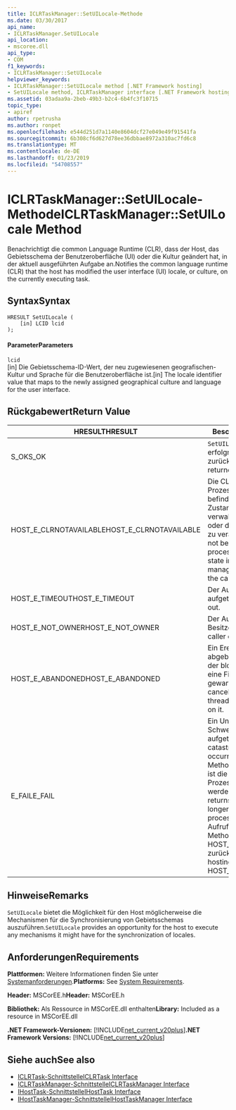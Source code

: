```yaml
---
title: ICLRTaskManager::SetUILocale-Methode
ms.date: 03/30/2017
api_name:
- ICLRTaskManager.SetUILocale
api_location:
- mscoree.dll
api_type:
- COM
f1_keywords:
- ICLRTaskManager::SetUILocale
helpviewer_keywords:
- ICLRTaskManager::SetUILocale method [.NET Framework hosting]
- SetUILocale method, ICLRTaskManager interface [.NET Framework hosting]
ms.assetid: 03adaa9a-2beb-49b3-b2c4-6b4fc3f10715
topic_type:
- apiref
author: rpetrusha
ms.author: ronpet
ms.openlocfilehash: e544d251d7a1140e8604dcf27e049e49f91541fa
ms.sourcegitcommit: 6b308cf6d627d78ee36dbbae8972a310ac7fd6c8
ms.translationtype: MT
ms.contentlocale: de-DE
ms.lasthandoff: 01/23/2019
ms.locfileid: "54708557"
---
```

# <a name="iclrtaskmanagersetuilocale-method"></a><span data-ttu-id="2d444-102">ICLRTaskManager::SetUILocale-Methode</span><span class="sxs-lookup"><span data-stu-id="2d444-102">ICLRTaskManager::SetUILocale Method</span></span>
<span data-ttu-id="2d444-103">Benachrichtigt die common Language Runtime (CLR), dass der Host, das Gebietsschema der Benutzeroberfläche (UI) oder die Kultur geändert hat, in der aktuell ausgeführten Aufgabe an.</span><span class="sxs-lookup"><span data-stu-id="2d444-103">Notifies the common language runtime (CLR) that the host has modified the user interface (UI) locale, or culture, on the currently executing task.</span></span>  
  
## <a name="syntax"></a><span data-ttu-id="2d444-104">Syntax</span><span class="sxs-lookup"><span data-stu-id="2d444-104">Syntax</span></span>  
  
```  
HRESULT SetUILocale (  
    [in] LCID lcid  
);  
```  
  
#### <a name="parameters"></a><span data-ttu-id="2d444-105">Parameter</span><span class="sxs-lookup"><span data-stu-id="2d444-105">Parameters</span></span>  
 `lcid`  
 <span data-ttu-id="2d444-106">[in] Die Gebietsschema-ID-Wert, der neu zugewiesenen geografischen-Kultur und Sprache für die Benutzeroberfläche ist.</span><span class="sxs-lookup"><span data-stu-id="2d444-106">[in] The locale identifier value that maps to the newly assigned geographical culture and language for the user interface.</span></span>  
  
## <a name="return-value"></a><span data-ttu-id="2d444-107">Rückgabewert</span><span class="sxs-lookup"><span data-stu-id="2d444-107">Return Value</span></span>  
  
|<span data-ttu-id="2d444-108">HRESULT</span><span class="sxs-lookup"><span data-stu-id="2d444-108">HRESULT</span></span>|<span data-ttu-id="2d444-109">Beschreibung</span><span class="sxs-lookup"><span data-stu-id="2d444-109">Description</span></span>|  
|-------------|-----------------|  
|<span data-ttu-id="2d444-110">S_OK</span><span class="sxs-lookup"><span data-stu-id="2d444-110">S_OK</span></span>|<span data-ttu-id="2d444-111">`SetUILocale` wurde erfolgreich zurückgegeben.</span><span class="sxs-lookup"><span data-stu-id="2d444-111">`SetUILocale` returned successfully.</span></span>|  
|<span data-ttu-id="2d444-112">HOST_E_CLRNOTAVAILABLE</span><span class="sxs-lookup"><span data-stu-id="2d444-112">HOST_E_CLRNOTAVAILABLE</span></span>|<span data-ttu-id="2d444-113">Die CLR wurde nicht in einen Prozess geladen und befindet sich in einem Zustand, in dem nicht verwalteten Code ausführen oder den Aufruf erfolgreich zu verarbeiten.</span><span class="sxs-lookup"><span data-stu-id="2d444-113">The CLR has not been loaded into a process, or the CLR is in a state in which it cannot run managed code or process the call successfully.</span></span>|  
|<span data-ttu-id="2d444-114">HOST_E_TIMEOUT</span><span class="sxs-lookup"><span data-stu-id="2d444-114">HOST_E_TIMEOUT</span></span>|<span data-ttu-id="2d444-115">Der Aufruf ist ein Timeout aufgetreten.</span><span class="sxs-lookup"><span data-stu-id="2d444-115">The call timed out.</span></span>|  
|<span data-ttu-id="2d444-116">HOST_E_NOT_OWNER</span><span class="sxs-lookup"><span data-stu-id="2d444-116">HOST_E_NOT_OWNER</span></span>|<span data-ttu-id="2d444-117">Der Aufrufer ist nicht Besitzer der Sperre.</span><span class="sxs-lookup"><span data-stu-id="2d444-117">The caller does not own the lock.</span></span>|  
|<span data-ttu-id="2d444-118">HOST_E_ABANDONED</span><span class="sxs-lookup"><span data-stu-id="2d444-118">HOST_E_ABANDONED</span></span>|<span data-ttu-id="2d444-119">Ein Ereignis wurde abgebrochen, während sich der blockierte Thread oder eine Fiber darauf gewartet.</span><span class="sxs-lookup"><span data-stu-id="2d444-119">An event was canceled while a blocked thread or fiber was waiting on it.</span></span>|  
|<span data-ttu-id="2d444-120">E_FAIL</span><span class="sxs-lookup"><span data-stu-id="2d444-120">E_FAIL</span></span>|<span data-ttu-id="2d444-121">Ein Unbekannter Schwerwiegender Fehler ist aufgetreten.</span><span class="sxs-lookup"><span data-stu-id="2d444-121">An unknown catastrophic failure occurred.</span></span> <span data-ttu-id="2d444-122">Wenn eine Methode E_FAIL zurückgibt, ist die CLR nicht mehr im Prozess verwendet werden.</span><span class="sxs-lookup"><span data-stu-id="2d444-122">When a method returns E_FAIL, the CLR is no longer usable within the process.</span></span> <span data-ttu-id="2d444-123">Nachfolgende Aufrufe zum Hosten der Methoden HOST_E_CLRNOTAVAILABLE zurück.</span><span class="sxs-lookup"><span data-stu-id="2d444-123">Subsequent calls to hosting methods return HOST_E_CLRNOTAVAILABLE.</span></span>|  
  
## <a name="remarks"></a><span data-ttu-id="2d444-124">Hinweise</span><span class="sxs-lookup"><span data-stu-id="2d444-124">Remarks</span></span>  
 <span data-ttu-id="2d444-125">`SetUILocale` bietet die Möglichkeit für den Host möglicherweise die Mechanismen für die Synchronisierung von Gebietsschemas auszuführen.</span><span class="sxs-lookup"><span data-stu-id="2d444-125">`SetUILocale` provides an opportunity for the host to execute any mechanisms it might have for the synchronization of locales.</span></span>  
  
## <a name="requirements"></a><span data-ttu-id="2d444-126">Anforderungen</span><span class="sxs-lookup"><span data-stu-id="2d444-126">Requirements</span></span>  
 <span data-ttu-id="2d444-127">**Plattformen:** Weitere Informationen finden Sie unter [Systemanforderungen](../../../../docs/framework/get-started/system-requirements.md).</span><span class="sxs-lookup"><span data-stu-id="2d444-127">**Platforms:** See [System Requirements](../../../../docs/framework/get-started/system-requirements.md).</span></span>  
  
 <span data-ttu-id="2d444-128">**Header:** MSCorEE.h</span><span class="sxs-lookup"><span data-stu-id="2d444-128">**Header:** MSCorEE.h</span></span>  
  
 <span data-ttu-id="2d444-129">**Bibliothek:** Als Ressource in MSCorEE.dll enthalten</span><span class="sxs-lookup"><span data-stu-id="2d444-129">**Library:** Included as a resource in MSCorEE.dll</span></span>  
  
 <span data-ttu-id="2d444-130">**.NET Framework-Versionen:** [!INCLUDE[net_current_v20plus](../../../../includes/net-current-v20plus-md.md)]</span><span class="sxs-lookup"><span data-stu-id="2d444-130">**.NET Framework Versions:** [!INCLUDE[net_current_v20plus](../../../../includes/net-current-v20plus-md.md)]</span></span>  
  
## <a name="see-also"></a><span data-ttu-id="2d444-131">Siehe auch</span><span class="sxs-lookup"><span data-stu-id="2d444-131">See also</span></span>
- [<span data-ttu-id="2d444-132">ICLRTask-Schnittstelle</span><span class="sxs-lookup"><span data-stu-id="2d444-132">ICLRTask Interface</span></span>](../../../../docs/framework/unmanaged-api/hosting/iclrtask-interface.md)
- [<span data-ttu-id="2d444-133">ICLRTaskManager-Schnittstelle</span><span class="sxs-lookup"><span data-stu-id="2d444-133">ICLRTaskManager Interface</span></span>](../../../../docs/framework/unmanaged-api/hosting/iclrtaskmanager-interface.md)
- [<span data-ttu-id="2d444-134">IHostTask-Schnittstelle</span><span class="sxs-lookup"><span data-stu-id="2d444-134">IHostTask Interface</span></span>](../../../../docs/framework/unmanaged-api/hosting/ihosttask-interface.md)
- [<span data-ttu-id="2d444-135">IHostTaskManager-Schnittstelle</span><span class="sxs-lookup"><span data-stu-id="2d444-135">IHostTaskManager Interface</span></span>](../../../../docs/framework/unmanaged-api/hosting/ihosttaskmanager-interface.md)
